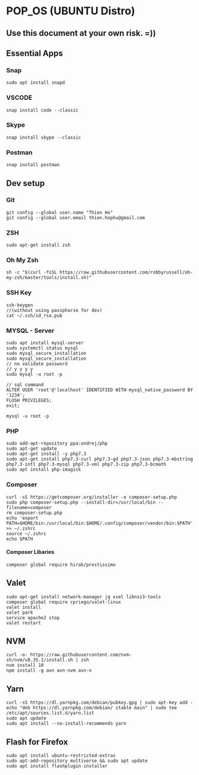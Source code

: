# POP_OS (UBUNTU Distro)

## Use this document at your own risk. =))

## Essential Apps

### Snap

```
sudo apt install snapd
```

### VSCODE

```
snap install code --classic
```

### Skype

```
snap install skype --classic
```

### Postman

```
snap install postman
```

## Dev setup

### Git

```
git config --global user.name "Thien Ho"
git config --global user.email thien.hophu@gmail.com
```

### ZSH

```
sudo apt-get install zsh
```

### Oh My Zsh

```
sh -c "$(curl -fsSL https://raw.githubusercontent.com/robbyrussell/oh-my-zsh/master/tools/install.sh)"
```

### SSH Key

```
ssh-keygen
//(without using passpharse for dev)
cat ~/.ssh/id_rsa.pub
```

### MYSQL - Server

```
sudo apt install mysql-server
sudo systemctl status mysql
sudo mysql_secure_installation
sudo mysql_secure_installation
// no validate password
// y y y y
sudo mysql -u root -p

// sql command
ALTER USER 'root'@'localhost' IDENTIFIED WITH mysql_native_password BY '1234';
FLUSH PRIVILEGES;
exit;

mysql -u root -p
```

### PHP

```
sudo add-apt-repository ppa:ondrej/php
sudo apt-get update
sudo apt-get install -y php7.3
sudo apt-get install php7.3-curl php7.3-gd php7.3-json php7.3-mbstring php7.3-intl php7.3-mysql php7.3-xml php7.3-zip php7.3-bcmath
sudo apt install php-imagick
```

### Composer

```
curl -sS https://getcomposer.org/installer -o composer-setup.php
sudo php composer-setup.php --install-dir=/usr/local/bin --filename=composer
rm composer-setup.php
echo 'export PATH=$HOME/bin:/usr/local/bin:$HOME/.config/composer/vendor/bin:$PATH' >> ~/.zshrc
source ~/.zshrc
echo $PATH
```

#### Composer Libaries
```
composer global require hirak/prestissimo
```

## Valet

```
sudo apt-get install network-manager jq xsel libnss3-tools
composer global require cpriego/valet-linux
valet install
valet park
service apache2 stop
valet restart
```

## NVM
```
curl -o- https://raw.githubusercontent.com/nvm-sh/nvm/v0.35.1/install.sh | zsh
nvm install 10
npm install -g avn avn-nvm avn-n
```

## Yarn
```
curl -sS https://dl.yarnpkg.com/debian/pubkey.gpg | sudo apt-key add -
echo "deb https://dl.yarnpkg.com/debian/ stable main" | sudo tee /etc/apt/sources.list.d/yarn.list
sudo apt update
sudo apt install --no-install-recommends yarn
```

## Flash for Firefox
```
sudo apt install ubuntu-restricted-extras
sudo apt-add-repository multiverse && sudo apt update
sudo apt install flashplugin-installer
```